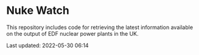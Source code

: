 # Nuke Watch

This repository includes code for retrieving the latest information available on the output of EDF nuclear power plants in the UK.

Last updated: 2022-05-30 06:14